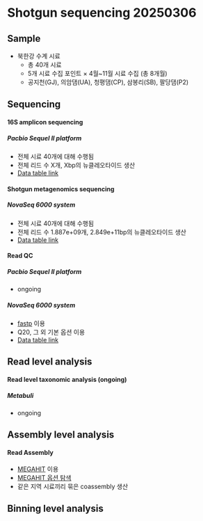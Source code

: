 # Shotgun sequencing 20250306

## Sample

- 북한강 수계 시료
  - 총 40개 시료
  - 5개 시료 수집 포인트 × 4월~11월 시료 수집 (총 8개월)
  - 공지천(GJ), 의암댐(UA), 청평댐(CP), 삼봉리(SB), 팔당댐(P2)

## Sequencing

#### 16S amplicon sequencing

##### Pacbio Sequel II platform
  - 전체 시료 40개에 대해 수행됨
  - 전체 리드 수 X개, Xbp의 뉴클레오타이드 생산
  - [Data table link](sglink)

#### Shotgun metagenomics sequencing

##### NovaSeq 6000 system
  - 전체 시료 40개에 대해 수행됨
  - 전체 리드 수 1.887e+09개, 2.849e+11bp의 뉴클레오타이드 생산
  - [Data table link](sglink)

#### Read QC

##### Pacbio Sequel II platform
  - ongoing

##### NovaSeq 6000 system

  - [fastp](https://academic.oup.com/bioinformatics/article/34/17/i884/5093234) 이용
  - Q20, 그 외 기본 옵션 이용
  - [Data table link](sglink)


## Read level analysis

#### Read level taxonomic analysis (ongoing)

##### Metabuli
  - ongoing


## Assembly level analysis

#### Read Assembly

  - [MEGAHIT](https://academic.oup.com/bioinformatics/article/31/10/1674/177884) 이용
  - [MEGAHIT 옵션 탐색](mgoptlink)
  - 같은 지역 시료끼리 묶은 coassembly 생산


## Binning level analysis

